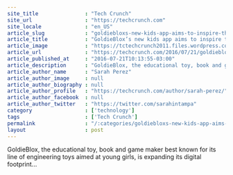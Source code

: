 ```yaml
---
site_title               : "Tech Crunch"
site_url                 : "https://techcrunch.com"
site_locale              : "en_US"
article_slug             : "goldiebloxs-new-kids-app-aims-to-inspire-the-next-generation-of-female-coders"
article_title            : "GoldieBlox’s new kids app aims to inspire the next generation of female coders"
article_image            : "https://tctechcrunch2011.files.wordpress.com/2016/07/screenshot11.png?w=764&h=400&crop=1"
article_url              : "https://techcrunch.com/2016/07/21/goldiebloxs-new-kids-app-aims-to-inspire-the-next-generation-of-female-coders/"
article_published_at     : "2016-07-21T10:13:55-03:00"
article_description      : "GoldieBlox, the educational toy, book and game maker best known for its line of engineering toys aimed at young girls, is expanding its digital footprint..."
article_author_name      : "Sarah Perez"
article_author_image     : null
article_author_biography : null
article_author_profile   : "https://techcrunch.com/author/sarah-perez/"
article_author_facebook  : null
article_author_twitter   : "https://twitter.com/sarahintampa"
category                 : ['technology']
tags                     : ['Tech Crunch']
permalink                : "/:categories/goldiebloxs-new-kids-app-aims-to-inspire-the-next-generation-of-female-coders/"
layout                   : post
---
```


GoldieBlox, the educational toy, book and game maker best known for its line of engineering toys aimed at young girls, is expanding its digital footprint...
